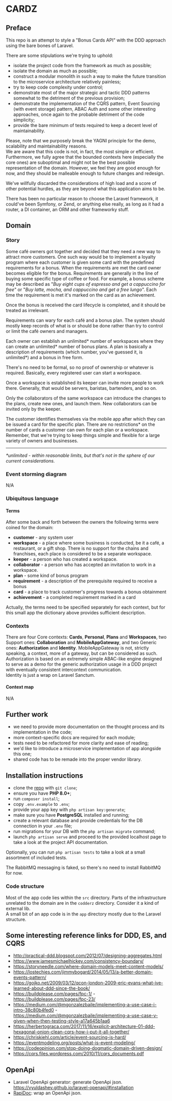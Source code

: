 # CARDZ

## Preface

This repo is an attempt to style a "Bonus Cards API" with the DDD approach using the bare bones of Laravel.

There are some stipulations we're trying to uphold:
- isolate the project code from the framework as much as possible;
- isolate the domain as much as possible;
- construct a modular monolith in such a way to make the future transition to the microservice architecture relatively painless;
- try to keep code complexity under control;
- demonstrate most of the major strategic and tactic DDD patterns somewhat to the detriment of the previous provision;
- demonstrate the implementation of the CQRS pattern, Event Sourcing (with event storage) pattern, ABAC Auth and some other interesting approaches, once again to the probable detriment of the code simplicity;
- provide the bare minimum of tests required to keep a decent level of maintainability.

Please, note that we purposely break the YAGNI principle for the demo, scalability and maintainability reasons.   
We are aware that this code is not, in fact, the most simple or efficient.
Furthermore, we fully agree that the bounded contexts here (especially the core ones) are suboptimal and might not be the best possible representation of the domain.
However, we feel they are good enough for now, and they should be malleable enough to future changes and redesign.

We've willfully discarded the considerations of high load and a score of other potential hurdles, as they are beyond what this application aims to be.

There has been no particular reason to choose the Laravel framework, it could've been Symfony, or Zend, or anything else really, as long as it had a router, a DI container, an ORM and other frameworky stuff.

## Domain

### Story

Some café owners got together and decided that they need a new way to attract more customers.
One such way would be to implement a loyalty program where each customer is given some card with the predefined requirements for a bonus.
When the requirements are met the card owner becomes eligible for the bonus.
Requirements are generally in the line of buying some specific type of coffee or food.
For example, a bonus scheme may be described as "_Buy eight cups of espresso and get a cappuccino for free_" or "_Buy latte, mocha, and cappuccino and get a free lungo_".
Each time the requirement is met it's marked on the card as an achievement.

Once the bonus is received the card lifecycle is completed, and it should be treated as irrelevant.

Requirements can wary for each café and a bonus plan.
The system should mostly keep records of what is or should be done rather than try to control or limit the café owners and managers.

Each owner can establish an unlimited* number of workspaces where they can create an unlimited* number of bonus plans.
A plan is basically a description of requirements (which number, you've guessed it, is unlimited*) and a bonus in free form.

There's no need to be formal, so no proof of ownership or whatever is required.
Basically, every registered user can start a workspace.

Once a workspace is established its keeper can invite more people to work there. Generally, that would be servers, baristas, bartenders, and so on.

Only the collaborators of the same workspace can introduce the changes to the plans, create new ones, and launch them. New collaborators can be invited only by the keeper.

The customer identifies themselves via the mobile app after which they can be issued a card for the specific plan.
There are no restrictions* on the number of cards a customer can own for each plan or a workspace.
Remember, that we're trying to keep things simple and flexible for a large variety of owners and businesses.

___
_*unlimited - within reasonable limits, but that's not in the sphere of our current considerations._


### Event storming diagram
N/A

### Ubiquitous language

#### Terms
After some back and forth between the owners the following terms were coined for the domain:
- **customer** - any system user
- **workspace** - a place where some business is conducted, be it a café, a restaurant, or a gift shop. There is no support for the chains and franchises, each place is considered to be a separate workspace.
- **keeper** - a person who has created a workspace.
- **collaborator** - a person who has accepted an invitation to work in a workspace.
- **plan** - some kind of bonus program
- **requirement** - a description of the prerequisite required to receive a bonus
- **card** - a place to track customer's progress towards a bonus obtainment
- **achievement** - a completed requirement marked in a card

Actually, the terms need to be specified separately for each context, but for this small app the dictionary above provides sufficient description.

### Contexts
There are four Core contexts: **Cards**, **Personal**, **Plans** and **Workspaces**, two Support ones: **Collaboration** and **MobileAppGateway**, and two Generic ones: **Authorization** and **Identity**.
MobileAppGateway is not, strictly speaking, a context, more of a gateway, but can be considered as such.
Authorization is based on an extremely simple ABAC-like engine designed to serve as a demo for the generic authorization usage in a DDD project with eventually consistent intercontext communication.  
Identity is just a wrap on Laravel Sanctum.

#### Context map
N/A

## Further work
- we need to provide more documentation on the thought process and its implementation in the code;
- more context-specific docs are required for each module;
- tests need to be refactored for more clarity and ease of reading;
- we'd like to introduce a microservice implementation of app alongside this one;
- shared code has to be remade into the proper vendor library.

## Installation instructions

- clone the [repo](https://github.com/IndomitablePlatypus/cardz/) with `git clone`;
- ensure you have **PHP 8.0+**;
- run `composer install`;
- copy `.env.example` to `.env`;
- provide your app key with `php artisan key:generate`;
- make sure you have **PostgreSQL** installed and running;
- create a relevant database and provide credentials for the DB connection in your `.env` file;
- run migrations for your DB with the `php artisan migrate` command;
- launch `php artisan serve` and proceed to the provided localhost page to take a look at the project API documentation.

Optionally, you can run `php artisan tests` to take a look at a small assortment of included tests.

The RabbitMQ messaging is faked, so there's no need to install RabbitMQ for now.

### Code structure

Most of the app code lies within the `src` directory. Parts of the infrastructure unrelated to the domain are in the `codderz` directory. Consider it a kind of external lib.   
A small bit of an app code is in the `app` directory mostly due to the Laravel structure.

## Some interesting reference links for DDD, ES, and CQRS
- http://practical-ddd.blogspot.com/2012/07/designing-aggregates.html
- https://www.jamesmichaelhickey.com/consistency-boundary/
- https://storyneedle.com/where-domain-models-meet-content-models/
- https://lostechies.com/jimmybogard/2014/05/13/a-better-domain-events-pattern/
- https://gojko.net/2009/03/12/qcon-london-2009-eric-evans-what-ive-learned-about-ddd-since-the-book/
- https://buildplease.com/pages/fpc-1/ - https://buildplease.com/pages/fpc-23/
- https://medium.com/@mgonzalezbaile/implementing-a-use-case-i-intro-38c80b4fed0 - https://medium.com/@mgonzalezbaile/implementing-a-use-case-v-given-when-then-testing-style-a17a645b1aa6
- https://herbertograca.com/2017/11/16/explicit-architecture-01-ddd-hexagonal-onion-clean-cqrs-how-i-put-it-all-together/
- https://chriskiehl.com/article/event-sourcing-is-hard/
- https://eventmodeling.org/posts/what-is-event-modeling/
- https://codeopinion.com/stop-doing-dogmatic-domain-driven-design/
- https://cqrs.files.wordpress.com/2010/11/cqrs_documents.pdf

## OpenApi
- Laravel OpenApi generator: generate OpenApi json. https://vyuldashev.github.io/laravel-openapi/#installation
- [RapiDoc](https://mrin9.github.io/RapiDoc/quickstart.html): wrap an OpenApi json.
